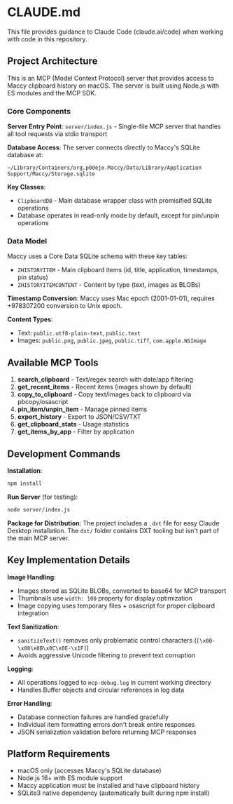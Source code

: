 # CLAUDE.md

This file provides guidance to Claude Code (claude.ai/code) when working with code in this repository.

## Project Architecture

This is an MCP (Model Context Protocol) server that provides access to Maccy clipboard history on macOS. The server is built using Node.js with ES modules and the MCP SDK.

### Core Components

**Server Entry Point**: `server/index.js` - Single-file MCP server that handles all tool requests via stdio transport

**Database Access**: The server connects directly to Maccy's SQLite database at:
```
~/Library/Containers/org.p0deje.Maccy/Data/Library/Application Support/Maccy/Storage.sqlite
```

**Key Classes**:
- `ClipboardDB` - Main database wrapper class with promisified SQLite operations
- Database operates in read-only mode by default, except for pin/unpin operations

### Data Model

Maccy uses a Core Data SQLite schema with these key tables:
- `ZHISTORYITEM` - Main clipboard items (id, title, application, timestamps, pin status)
- `ZHISTORYITEMCONTENT` - Content by type (text, images as BLOBs)

**Timestamp Conversion**: Maccy uses Mac epoch (2001-01-01), requires +978307200 conversion to Unix epoch.

**Content Types**:
- Text: `public.utf8-plain-text`, `public.text`
- Images: `public.png`, `public.jpeg`, `public.tiff`, `com.apple.NSImage`

## Available MCP Tools

1. **search_clipboard** - Text/regex search with date/app filtering
2. **get_recent_items** - Recent items (images shown by default)
3. **copy_to_clipboard** - Copy text/images back to clipboard via pbcopy/osascript
4. **pin_item/unpin_item** - Manage pinned items
5. **export_history** - Export to JSON/CSV/TXT
6. **get_clipboard_stats** - Usage statistics
7. **get_items_by_app** - Filter by application

## Development Commands

**Installation**:
```bash
npm install
```

**Run Server** (for testing):
```bash
node server/index.js
```

**Package for Distribution**:
The project includes a `.dxt` file for easy Claude Desktop installation. The `dxt/` folder contains DXT tooling but isn't part of the main MCP server.

## Key Implementation Details

**Image Handling**: 
- Images stored as SQLite BLOBs, converted to base64 for MCP transport
- Thumbnails use `width: 100` property for display optimization
- Image copying uses temporary files + osascript for proper clipboard integration

**Text Sanitization**: 
- `sanitizeText()` removes only problematic control characters (`[\x00-\x08\x0B\x0C\x0E-\x1F]`)
- Avoids aggressive Unicode filtering to prevent text corruption

**Logging**: 
- All operations logged to `mcp-debug.log` in current working directory
- Handles Buffer objects and circular references in log data

**Error Handling**: 
- Database connection failures are handled gracefully
- Individual item formatting errors don't break entire responses
- JSON serialization validation before returning MCP responses

## Platform Requirements

- macOS only (accesses Maccy's SQLite database)
- Node.js 16+ with ES module support
- Maccy application must be installed and have clipboard history
- SQLite3 native dependency (automatically built during npm install)